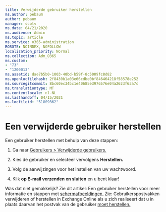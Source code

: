 ```yaml
---
title: Verwijderde gebruiker herstellen
ms.author: pebaum
author: pebaum
manager: scotv
ms.date: 04/21/2020
ms.audience: Admin
ms.topic: article
ms.service: o365-administration
ROBOTS: NOINDEX, NOFOLLOW
localization_priority: Normal
ms.collection: Adm_O365
ms.custom:
- "73"
- "1200013"
ms.assetid: dae7b5b0-1003-40bd-b59f-8c5009fc8d82
ms.openlocfilehash: 2f8430b1a03e66cdbe0bf846464218f58578e252
ms.sourcegitcommit: 8bc60ec34bc1e40685e3976576e04a2623f63a7c
ms.translationtype: MT
ms.contentlocale: nl-NL
ms.lasthandoff: 04/15/2021
ms.locfileid: "51809362"
---
```

# <a name="restore-a-deleted-user"></a>Een verwijderde gebruiker herstellen

Een gebruiker herstellen met behulp van deze stappen:
  
1. Ga naar [Gebruikers \> Verwijderde gebruikers.](https://admin.microsoft.com/adminportal/home#/deletedusers)

2. Kies de gebruiker en selecteer vervolgens **Herstellen.**

3. Volg de aanwijzingen voor het instellen van uw wachtwoord.

4. Klik **op E-mail verzenden en sluiten** en u bent klaar!

Was dat niet gemakkelijk? Zie dit artikel: Een gebruiker herstellen voor meer informatie en stappen met [schermafbeeldingen.](https://docs.microsoft.com/microsoft-365/admin/add-users/restore-user) Zie: Gebruikerspostvakken verwijderen of herstellen in Exchange Online als u zich realiseert dat u in plaats daarvan het postvak van de gebruiker [moet herstellen.](https://docs.microsoft.com/exchange/recipients-in-exchange-online/delete-or-restore-mailboxes)